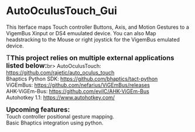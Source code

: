 # AutoOculusTouch_Gui
This Iterface maps Touch controller Buttons, Axis, and Motion Gestures to a VigemBus Xinput or DS4 emuulated device.  You can also Map headstracking to the Mouse or right joystick for the VigemBus emulated device.  

<font size="4">T**This project relies on multiple external applications listed below:**</font>br>
AutoOculusTouch:  https://github.com/rajetic/auto_oculus_touch<br>
Bhaptics Python SDK: https://github.com/bhaptics/tact-python<br>
ViGEmBus: https://github.com/nefarius/ViGEmBus/releases<br>
AHK-ViGEm-Bus: https://github.com/evilC/AHK-ViGEm-Bus<br>
Autohotkey 1.1: https://www.autohotkey.com/

<font size="4">**Upcoming features:**</font> <br>
Touch controller positional gesture mapping. <br>
Basic Bhaptics integration using python.  



